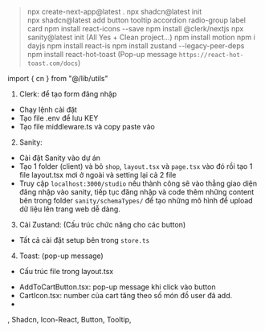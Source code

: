 > npx create-next-app@latest .
> npx shadcn@latest init        
> npx shadcn@latest add button tooltip accordion radio-group label card
> npm install react-icons --save
> npm install @clerk/nextjs
> npx sanity@latest init (All Yes + Clean project...)
> npm install motion
> npm i dayjs
> npm install react-is
> npm install zustand --legacy-peer-deps
> npm install react-hot-toast (Pop-up message `https://react-hot-toast.com/docs`) 


import { cn } from "@/lib/utils"

1. Clerk: để tạo form đăng nhập
- Chạy lệnh cài đặt
- Tạo file .env để lưu KEY
- Tạo file middleware.ts và copy paste vào
2. Sanity: 
- Cài đặt Sanity vào dự án
- Tạo 1 folder (client) và bỏ `shop`, `layout.tsx` và `page.tsx` vào đó rồi tạo 1 file layout.tsx mơi ở ngoài và setting lại cả 2 file
- Truy cập `localhost:3000/studio` nếu thành công sẽ vào thẳng giao diện đăng nhập vào sanity, tiếp tục đăng nhập và code thêm những content bên trong folder `sanity/schemaTypes/` để tạo những mô hình để upload dữ liệu lên trang web dễ dàng.
3. Cài Zustand: (Cấu trúc chức năng cho các button)
- Tất cả cài đặt setup bên trong `store.ts`
4. Toast: (pop-up message)
- Cấu trúc file trong layout.tsx
+ AddToCartButton.tsx: pop-up message khi click vào button
+ CartIcon.tsx: number của cart tăng theo số món đồ user đã add.
+  

, Shadcn, Icon-React, Button, Tooltip, 